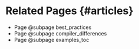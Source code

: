 # Related Pages {#articles}

* Page @subpage best_practices
* Page @subpage compiler_differences
* Page @subpage examples_toc
